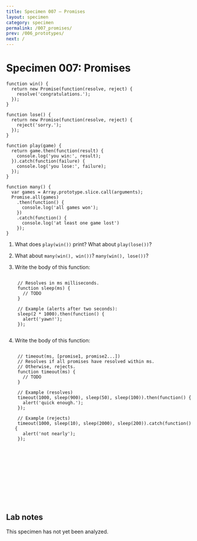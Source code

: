 ```yaml
---
title: Specimen 007 — Promises
layout: specimen
category: specimen
permalink: /007_promises/
prev: /006_prototypes/
next: /
---
```


# Specimen 007: Promises #

    function win() {
      return new Promise(function(resolve, reject) {
        resolve('congratulations.');
      });
    }

    function lose() {
      return new Promise(function(resolve, reject) {
        reject('sorry.');
      });
    }

    function play(game) {
      return game.then(function(result) {
        console.log('you win:', result);
      }).catch(function(failure) {
        console.log('you lose:', failure);
      });
    }

    function many() {
      var games = Array.prototype.slice.call(arguments);
      Promise.all(games)
        .then(function() {
          console.log('all games won');
        })
        .catch(function() {
          console.log('at least one game lost')
        });
    }

1. What does `play(win())` print? What about `play(lose())`?
2. What about `many(win(), win())`? `many(win(), lose())`?
3. Write the body of this function:

    <pre><code>
    // Resolves in ms milliseconds.
    function sleep(ms) {
      // TODO
    }
    
    // Example (alerts after two seconds):
    sleep(2 * 1000).then(function() {
      alert('yawn!');
    });
    </code></pre>

4. Write the body of this function:

    <pre><code>
    // timeout(ms, [promise1, promise2...])
    // Resolves if all promises have resolved within ms.
    // Otherwise, rejects.
    function timeout(ms) {
      // TODO
    }
    
    // Example (resolves)
    timeout(1000, sleep(900), sleep(50), sleep(100)).then(function() {
      alert('quick enough.');
    });
    
    // Example (rejects)
    timeout(1000, sleep(10), sleep(2000), sleep(200)).catch(function() {
      alert('not nearly');
    });
    </code></pre>

<br>
<br>
<br>
<br>
<br>
<br>
<br>
<br>

## Lab notes ##

This specimen has not yet been analyzed.

